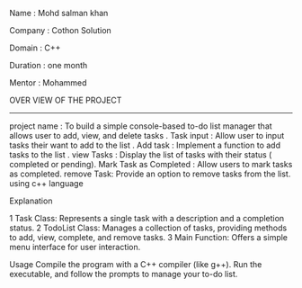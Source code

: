 Name : Mohd salman khan

Company : Cothon Solution

Domain : C++

Duration : one month

Mentor : Mohammed

OVER VIEW OF THE PROJECT 
_______________________________________________________

project name : To build a simple console-based to-do list manager that allows user to  add, view, and delete tasks . Task input : Allow user to input tasks their want to add to the list . Add task : Implement a function to add tasks to the list .  view Tasks : Display the list of tasks with their status ( completed or pending). Mark Task as Completed : Allow users to mark tasks as completed. remove Task: Provide an option to remove tasks from the list. using c++ language


Explanation

1 Task Class: Represents a single task with a description and a completion status.
2 TodoList Class: Manages a collection of tasks, providing methods to add, view, complete, and remove tasks.
3 Main Function: Offers a simple menu interface for user interaction.

Usage
Compile the program with a C++ compiler (like g++).
Run the executable, and follow the prompts to manage your to-do list.


